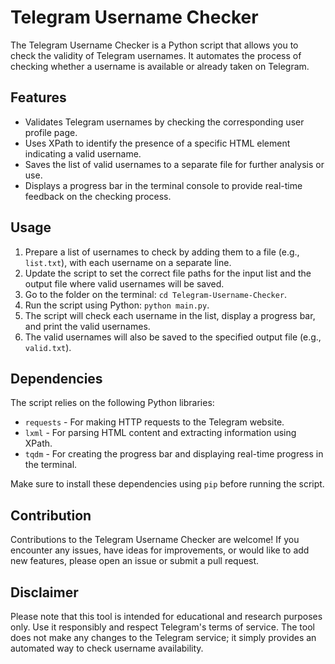 # Telegram Username Checker

The Telegram Username Checker is a Python script that allows you to check the validity of Telegram usernames. It automates the process of checking whether a username is available or already taken on Telegram.

## Features

- Validates Telegram usernames by checking the corresponding user profile page.
- Uses XPath to identify the presence of a specific HTML element indicating a valid username.
- Saves the list of valid usernames to a separate file for further analysis or use.
- Displays a progress bar in the terminal console to provide real-time feedback on the checking process.

## Usage

1. Prepare a list of usernames to check by adding them to a file (e.g., `list.txt`), with each username on a separate line.
2. Update the script to set the correct file paths for the input list and the output file where valid usernames will be saved.
3. Go to the folder on the terminal: `cd Telegram-Username-Checker`.
4. Run the script using Python: `python main.py`.
5. The script will check each username in the list, display a progress bar, and print the valid usernames.
6. The valid usernames will also be saved to the specified output file (e.g., `valid.txt`).

## Dependencies

The script relies on the following Python libraries:

- `requests` - For making HTTP requests to the Telegram website.
- `lxml` - For parsing HTML content and extracting information using XPath.
- `tqdm` - For creating the progress bar and displaying real-time progress in the terminal.

Make sure to install these dependencies using `pip` before running the script.

## Contribution

Contributions to the Telegram Username Checker are welcome! If you encounter any issues, have ideas for improvements, or would like to add new features, please open an issue or submit a pull request.

## Disclaimer

Please note that this tool is intended for educational and research purposes only. Use it responsibly and respect Telegram's terms of service. The tool does not make any changes to the Telegram service; it simply provides an automated way to check username availability.
